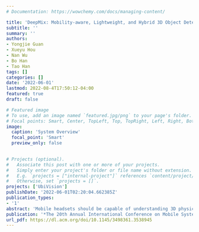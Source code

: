 ```yaml
---
# Documentation: https://wowchemy.com/docs/managing-content/

title: 'DeepMix: Mobility-aware, Lightweight, and Hybrid 3D Object Detection for Headsets'
subtitle: ''
summary: ''
authors:
- Yongjie Guan
- Xueyu Hou
- Nan Wu
- Bo Han
- Tao Han
tags: []
categories: []
date: '2022-06-01'
lastmod: 2022-08-4T17:50:12-04:00
featured: true
draft: false

# Featured image
# To use, add an image named `featured.jpg/png` to your page's folder.
# Focal points: Smart, Center, TopLeft, Top, TopRight, Left, Right, BottomLeft, Bottom, BottomRight.
image:
  caption: 'System Overview'
  focal_point: 'Smart'
  preview_only: false
  

# Projects (optional).
#   Associate this post with one or more of your projects.
#   Simply enter your project's folder or file name without extension.
#   E.g. `projects = ["internal-project"]` references `content/project/deep-learning/index.md`.
#   Otherwise, set `projects = []`.
projects: ['UbiVision']
publishDate: '2022-06-01T02:20:04.662385Z'
publication_types:
- '1'
abstract: 'Mobile headsets should be capable of understanding 3D physical environments to offer a truly immersive experience for augmented/mixed reality (AR/MR). However, their small form-factor and limited computation resources make it extremely challenging to execute in real-time 3D vision algorithms, which are known to be more compute-intensive than their 2D counterparts. In this paper, we propose DeepMix, a mobility-aware, lightweight, and hybrid 3D object detection framework for improving the user experience of AR/MR on mobile headsets. Motivated by our analysis and evaluation of state-of-the-art 3D object detection models, DeepMix intelligently combines edge-assisted 2D object detection and novel, on-device 3D bounding box estimations that leverage depth data captured by headsets. This leads to low end-to-end latency and significantly boosts detection accuracy in mobile scenarios. A unique feature of DeepMix is that it fully exploits the mobility of headsets to fine-tune detection results and boost detection accuracy. To the best of our knowledge, DeepMix is the first 3D object detection that achieves 30 FPS (i.e., an end-to-end latency much lower than the 100 ms stringent requirement of interactive AR/MR). We implement a prototype of DeepMix on Microsoft HoloLens and evaluate its performance via both extensive controlled experiments and a user study with 30+ participants. DeepMix not only improves detection accuracy by 9.1--37.3% but also reduces end-to-end latency by 2.68--9.15×, compared to the baseline that uses existing 3D object detection models.'
publication: '*The 20th Annual International Conference on Mobile Systems, Applications and Services (ACM MobiSys '22).*'
url_pdf: https://dl.acm.org/doi/10.1145/3498361.3538945
---
```


